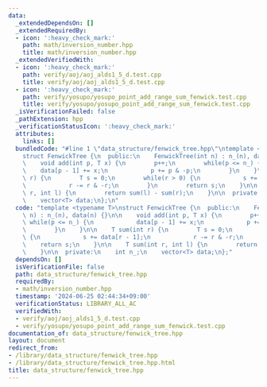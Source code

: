 ```yaml
---
data:
  _extendedDependsOn: []
  _extendedRequiredBy:
  - icon: ':heavy_check_mark:'
    path: math/inversion_number.hpp
    title: math/inversion_number.hpp
  _extendedVerifiedWith:
  - icon: ':heavy_check_mark:'
    path: verify/aoj/aoj_alds1_5_d.test.cpp
    title: verify/aoj/aoj_alds1_5_d.test.cpp
  - icon: ':heavy_check_mark:'
    path: verify/yosupo/yosupo_point_add_range_sum_fenwick.test.cpp
    title: verify/yosupo/yosupo_point_add_range_sum_fenwick.test.cpp
  _isVerificationFailed: false
  _pathExtension: hpp
  _verificationStatusIcon: ':heavy_check_mark:'
  attributes:
    links: []
  bundledCode: "#line 1 \"data_structure/fenwick_tree.hpp\"\ntemplate <typename T>\n\
    struct FenwickTree {\n  public:\n    FenwickTree(int n) : n_(n), data(n) {}\n\n\
    \    void add(int p, T x) {\n        p++;\n        while(p <= n_) {\n        \
    \    data[p - 1] += x;\n            p += p & -p;\n        }\n    }\n\n    T sum(int\
    \ r) {\n        T s = 0;\n        while(r > 0) {\n            s += data[r - 1];\n\
    \            r -= r & -r;\n        }\n        return s;\n    }\n\n    T sum(int\
    \ r, int l) {\n        return sum(l) - sum(r);\n    }\n\n  private:\n    int n_;\n\
    \    vector<T> data;\n};\n"
  code: "template <typename T>\nstruct FenwickTree {\n  public:\n    FenwickTree(int\
    \ n) : n_(n), data(n) {}\n\n    void add(int p, T x) {\n        p++;\n       \
    \ while(p <= n_) {\n            data[p - 1] += x;\n            p += p & -p;\n\
    \        }\n    }\n\n    T sum(int r) {\n        T s = 0;\n        while(r > 0)\
    \ {\n            s += data[r - 1];\n            r -= r & -r;\n        }\n    \
    \    return s;\n    }\n\n    T sum(int r, int l) {\n        return sum(l) - sum(r);\n\
    \    }\n\n  private:\n    int n_;\n    vector<T> data;\n};"
  dependsOn: []
  isVerificationFile: false
  path: data_structure/fenwick_tree.hpp
  requiredBy:
  - math/inversion_number.hpp
  timestamp: '2024-06-25 02:44:34+09:00'
  verificationStatus: LIBRARY_ALL_AC
  verifiedWith:
  - verify/aoj/aoj_alds1_5_d.test.cpp
  - verify/yosupo/yosupo_point_add_range_sum_fenwick.test.cpp
documentation_of: data_structure/fenwick_tree.hpp
layout: document
redirect_from:
- /library/data_structure/fenwick_tree.hpp
- /library/data_structure/fenwick_tree.hpp.html
title: data_structure/fenwick_tree.hpp
---
```

